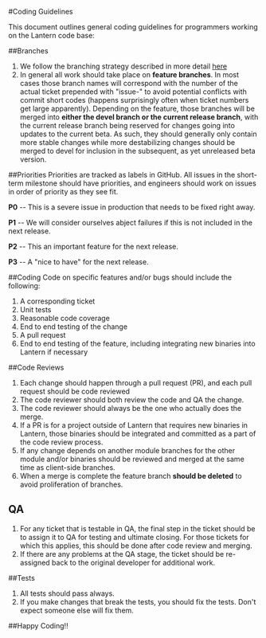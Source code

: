 #Coding Guidelines

This document outlines general coding guidelines for programmers working on the Lantern code base:

##Branches
1. We follow the branching strategy described in more detail [here](http://nvie.com/posts/a-successful-git-branching-model/)
1. In general all work should take place on **feature branches**. In most cases those branch names will correspond with the number of the actual ticket prepended with "issue-" to avoid potential conflicts with commit short codes (happens surprisingly often when ticket numbers get large apparently). Depending on the feature, those branches will be merged into **either the devel branch or the current release branch**, with the current release branch being reserved for changes going into updates to the current beta. As such, they should generally only contain more stable changes while more destabilizing changes should be merged to devel for inclusion in the subsequent, as yet unreleased beta version.

##Priorities
Priorities are tracked as labels in GitHub. All issues in the short-term milestone should have priorities, and engineers should work on issues in order of priority as they see fit.

**P0** -- This is a severe issue in production that needs to be fixed right away.

**P1** -- We will consider ourselves abject failures if this is not included in the next release.

**P2** -- This an important feature for the next release.

**P3** -- A "nice to have" for the next release.


##Coding
Code on specific features and/or bugs should include the following:

1. A corresponding ticket
1. Unit tests
1. Reasonable code coverage
1. End to end testing of the change
1. A pull request
1. End to end testing of the feature, including integrating new binaries into Lantern if necessary

##Code Reviews
1. Each change should happen through a pull request (PR), and each pull request should be code reviewed
1. The code reviewer should both review the code and QA the change.
1. The code reviewer should always be the one who actually does the merge.
1. If a PR is for a project outside of Lantern that requires new binaries in Lantern, those binaries should be integrated and committed as a part of the code review process.
1. If any change depends on another module branches for the other module and/or binaries should be reviewed and merged at the same time as client-side branches.
1. When a merge is complete the feature branch **should be deleted** to avoid proliferation of branches.

## QA
1. For any ticket that is testable in QA, the final step in the ticket should be to assign it to QA for testing and ultimate closing. For those tickets for which this applies, this should be done after code review and merging. 
1. If there are any problems at the QA stage, the ticket should be re-assigned back to the original developer for additional work.

##Tests
1. All tests should pass always.
1. If you make changes that break the tests, you should fix the tests. Don't expect someone else will fix them.

##Happy Coding!!